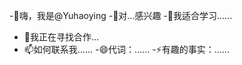 -👋嗨，我是@Yuhaoying
-👀对...感兴趣
-🌱我适合学习......
- 💞️我正在寻找合作...
- 📫如何联系我……
-😄代词：......
-⚡有趣的事实：......

<!---
Yuhaoying/Yuhaoying 是一个特殊仓库，因为它的`README.md`（此文件）更多地存储在你的 GitHub 个人资料中。
单击“预览”链接查看您的更改。
--->
